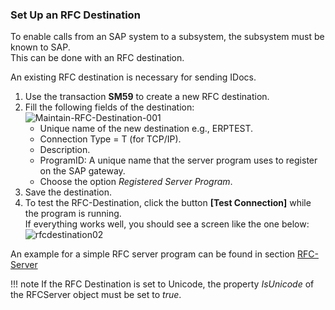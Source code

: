 
### Set Up an RFC Destination

To enable calls from an SAP system to a subsystem, the subsystem must be known to SAP.<br>
This can be done with an RFC destination.

An existing RFC destination is necessary for sending IDocs.

1. Use the transaction **SM59** to create a new RFC destination.
2. Fill the following fields of the destination: <br>
![Maintain-RFC-Destination-001](site:assets/images/erpconnect/Maintain-RFC-Destination-001.png)
	- Unique name of the new destination e.g., ERPTEST.
	- Connection Type = T (for TCP/IP).
	- Description.
	- ProgramID: A unique name that the server program uses to register on the SAP gateway. 
	- Choose the option *Registered Server Program*.
3. Save the destination.
4. To test the RFC-Destination, click the button **[Test Connection]** while the program is running.<br> 
If everything works well, you should see a screen like the one below:<br>
![rfcdestination02](site:assets/images/erpconnect/Maintain-RFC-Destination-002.png)

An example for a simple RFC server program can be found in section [RFC-Server](site:documentation/rfc-server/create-rfc-functions.md)

!!! note
    If the RFC Destination is set to Unicode, the property *IsUnicode* of the RFCServer object must be set to *true*.
